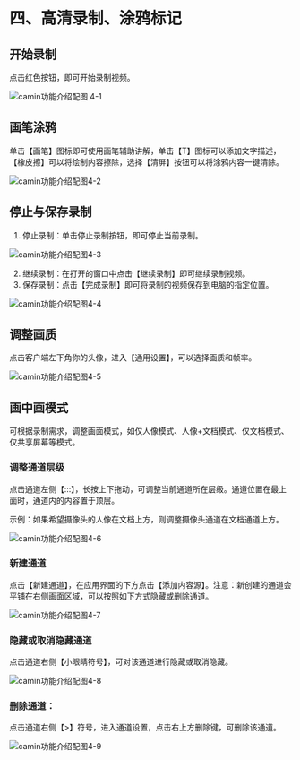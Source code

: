 # 四、高清录制、涂鸦标记

## 开始录制

点击红色按钮，即可开始录制视频。

![camin功能介绍配图 4-1](<../.gitbook/assets/9 (1).png>)

## 画笔涂鸦

单击【画笔】图标即可使用画笔辅助讲解，单击【T】图标可以添加文字描述，【橡皮擦】可以将绘制内容擦除，选择【清屏】按钮可以将涂鸦内容一键清除。

![camin功能介绍配图4-2](../.gitbook/assets/10.png)

## 停止与保存录制

1. 停止录制：单击停止录制按钮，即可停止当前录制。

![camin功能介绍配图4-3](../.gitbook/assets/11.png)

2. 继续录制：在打开的窗口中点击【继续录制】即可继续录制视频。
3. 保存录制：点击【完成录制】即可将录制的视频保存到电脑的指定位置。

![camin功能介绍配图4-4](<../.gitbook/assets/12 (1).png>)

## 调整画质

点击客户端左下角你的头像，进入【通用设置】，可以选择画质和帧率。

![camin功能介绍配图4-5](<../.gitbook/assets/13 (1).png>)

## 画中画模式

可根据录制需求，调整画面模式，如仅人像模式、人像+文档模式、仅文档模式、仅共享屏幕等模式。

### 调整通道层级

点击通道左侧【:::】，长按上下拖动，可调整当前通道所在层级。通道位置在最上面时，通道内的内容置于顶层。

示例：如果希望摄像头的人像在文档上方，则调整摄像头通道在文档通道上方。

![camin功能介绍配图4-6](<../.gitbook/assets/14 (1).png>)

### 新建通道

点击【新建通道】，在应用界面的下方点击【添加内容源】。注意：新创建的通道会平铺在右侧画面区域，可以按照如下方式隐藏或删除通道。

![camin功能介绍配图4-7](../.gitbook/assets/15.png)

### 隐藏或取消隐藏通道

点击通道右侧【小眼睛符号】，可对该通道进行隐藏或取消隐藏。

![camin功能介绍配图4-8](<../.gitbook/assets/16 (1).png>)

### 删除通道：

点击通道右侧【>】符号，进入通道设置，点击右上方删除键，可删除该通道。

![camin功能介绍配图4-9](<../.gitbook/assets/17 (1).png>)
